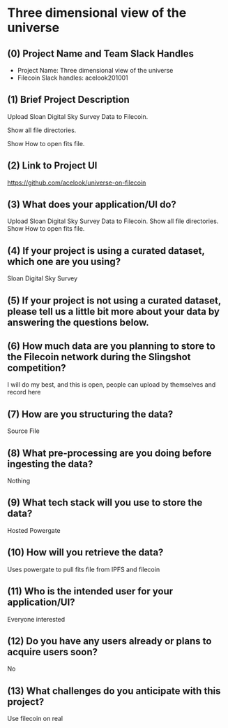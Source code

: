 # Three dimensional view of the universe

## (0) Project Name and Team Slack Handles

- Project Name: Three dimensional view of the universe
- Filecoin Slack handles: acelook201001

## (1) Brief Project Description

Upload Sloan Digital Sky Survey Data to Filecoin.

Show all file directories.

Show How to open fits file.

## (2) Link to Project UI

https://github.com/acelook/universe-on-filecoin

## (3) What does your application/UI do?

Upload Sloan Digital Sky Survey Data to Filecoin. Show all file directories. Show How to open fits file.

## (4) If your project is using a curated dataset, which one are you using?

Sloan Digital Sky Survey

## (5) If your project is not using a curated dataset, please tell us a little bit more about your data by answering the questions below.



## (6) How much data are you planning to store to the Filecoin network during the Slingshot competition?

I will do my best, and this is open, people can upload by themselves and record here

## (7) How are you structuring the data?

Source File

## (8) What pre-processing are you doing before ingesting the data?

Nothing

## (9)  What tech stack will you use to store the data?

Hosted Powergate

## (10) How will you retrieve the data?

Uses powergate to pull fits file from IPFS and filecoin

## (11) Who is the intended user for your application/UI?

Everyone interested

## (12) Do you have any users already or plans to acquire users soon?

No

## (13) What challenges do you anticipate with this project?

Use filecoin on real
